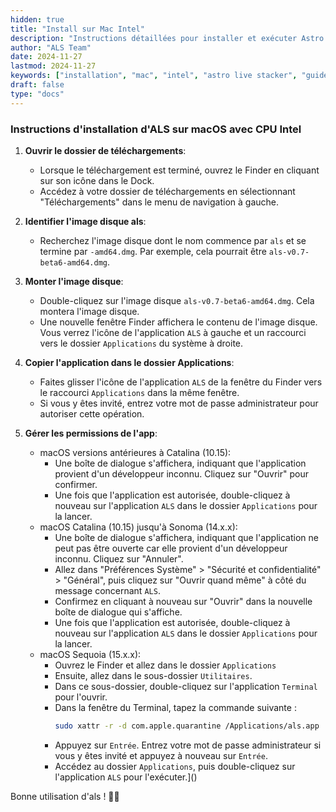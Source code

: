 ```yaml
---
hidden: true
title: "Install sur Mac Intel"
description: "Instructions détaillées pour installer et exécuter Astro Live Stacker (ALS) sur un Mac avec processeur Intel."
author: "ALS Team"
date: 2024-11-27
lastmod: 2024-11-27
keywords: ["installation", "mac", "intel", "astro live stacker", "guide"]
draft: false
type: "docs"
---
```




### Instructions d'installation d'ALS sur macOS avec CPU Intel

1. **Ouvrir le dossier de téléchargements**:
   - Lorsque le téléchargement est terminé, ouvrez le Finder en cliquant sur son icône dans le Dock.
   - Accédez à votre dossier de téléchargements en sélectionnant "Téléchargements" dans le menu de navigation à gauche.

2. **Identifier l'image disque als**:
   - Recherchez l'image disque dont le nom commence par `als` et se termine par `-amd64.dmg`. Par exemple, cela pourrait être `als-v0.7-beta6-amd64.dmg`.

3. **Monter l'image disque**:
   - Double-cliquez sur l'image disque `als-v0.7-beta6-amd64.dmg`. Cela montera l'image disque.
   - Une nouvelle fenêtre Finder affichera le contenu de l'image disque. Vous verrez l'icône de l'application `ALS` à gauche et un raccourci vers le dossier `Applications` du système à droite.

4. **Copier l'application dans le dossier Applications**:
   - Faites glisser l'icône de l'application `ALS` de la fenêtre du Finder vers le raccourci `Applications` dans la même fenêtre.
   - Si vous y êtes invité, entrez votre mot de passe administrateur pour autoriser cette opération.

5. **Gérer les permissions de l'app**:
   - macOS versions antérieures à Catalina (10.15):
     - Une boîte de dialogue s'affichera, indiquant que l'application provient d'un développeur inconnu. Cliquez sur "Ouvrir" pour confirmer.
     - Une fois que l'application est autorisée, double-cliquez à nouveau sur l'application `ALS` dans le dossier `Applications` pour la lancer.
   - macOS Catalina (10.15) jusqu'à Sonoma (14.x.x):
     - Une boîte de dialogue s'affichera, indiquant que l'application ne peut pas être ouverte car elle provient d'un développeur inconnu. Cliquez sur "Annuler".
     - Allez dans "Préférences Système" > "Sécurité et confidentialité" > "Général", puis cliquez sur "Ouvrir quand même" à côté du message concernant `ALS`.
     - Confirmez en cliquant à nouveau sur "Ouvrir" dans la nouvelle boîte de dialogue qui s'affiche.
     - Une fois que l'application est autorisée, double-cliquez à nouveau sur l'application `ALS` dans le dossier `Applications` pour la lancer.
   - macOS Sequoia (15.x.x):
     - Ouvrez le Finder et allez dans le dossier `Applications`
     - Ensuite, allez dans le sous-dossier `Utilitaires`.
     - Dans ce sous-dossier, double-cliquez sur l'application `Terminal` pour l'ouvrir.
     - Dans la fenêtre du Terminal, tapez la commande suivante :
       ```bash
       sudo xattr -r -d com.apple.quarantine /Applications/als.app
       ```
     - Appuyez sur `Entrée`. Entrez votre mot de passe administrateur si vous y êtes invité et appuyez à nouveau sur `Entrée`.
     - Accédez au dossier `Applications`, puis double-cliquez sur l'application `ALS` pour l'exécuter.]()
     
Bonne utilisation d'als ! 🚀✨

>